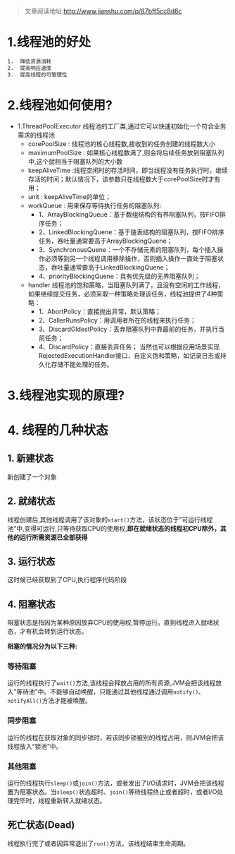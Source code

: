 > 文章阅读地址:<http://www.jianshu.com/p/87bff5cc8d8c>

# 1.线程池的好处

```tex
1.  降低资源消耗
2.  提高响应速度
3.  提高线程的可管理性
```

# 2.线程池如何使用?

- 1.ThreadPoolExecutor 线程池的工厂类,通过它可以快速初始化一个符合业务需求的线程池
  - corePoolSize : 线程池的核心线程数,接收到的任务创建的线程数大小
  - maximumPoolSize : 如果核心线程数满了,则会将后续任务放到阻塞队列中,这个就相当于阻塞队列的大小数
  - keepAliveTime :线程空闲时的存活时间，即当线程没有任务执行时，继续存活的时间；默认情况下，该参数只在线程数大于corePoolSize时才有用；
  - unit : keepAliveTime的单位；
  - workQueue : 用来保存等待执行任务的阻塞队列:
    - 1、ArrayBlockingQueue：基于数组结构的有界阻塞队列，按FIFO排序任务；
    - 2、LinkedBlockingQuene：基于链表结构的阻塞队列，按FIFO排序任务，吞吐量通常要高于ArrayBlockingQuene；
    - 3、SynchronousQuene：一个不存储元素的阻塞队列，每个插入操作必须等到另一个线程调用移除操作，否则插入操作一直处于阻塞状态，吞吐量通常要高于LinkedBlockingQuene；
    - 4、priorityBlockingQuene：具有优先级的无界阻塞队列；
  - handler 线程池的饱和策略，当阻塞队列满了，且没有空闲的工作线程，如果继续提交任务，必须采取一种策略处理该任务，线程池提供了4种策略：
    - 1、AbortPolicy：直接抛出异常，默认策略；
    - 2、CallerRunsPolicy：用调用者所在的线程来执行任务；
    - 3、DiscardOldestPolicy：丢弃阻塞队列中靠最前的任务，并执行当前任务；
    - 4、DiscardPolicy：直接丢弃任务； 当然也可以根据应用场景实现RejectedExecutionHandler接口，自定义饱和策略，如记录日志或持久化存储不能处理的任务。

# 3.线程池实现的原理?



# 4. 线程的几种状态

## 1. 新建状态

新创建了一个对象



## 2. 就绪状态

线程创建后,其他线程调用了该对象的`start()`方法，该状态位于"可运行线程池"中,变得可运行,只等待获取CPU的使用权,**即在就绪状态的线程初CPU除外，其他的运行所需资源已全部获得**

## 3. 运行状态

这时候已经获取到了CPU,执行程序代码阶段

## 4. 阻塞状态

阻塞状态是指因为某种原因放弃CPU的使用权,暂停运行。直到线程进入就绪状态，才有机会转到运行状态。

**阻塞的情况分为以下三种:**

### 等待阻塞

运行的线程执行了`wait()`方法,该线程会释放占用的所有资源,JVM会把该线程放入"等待池"中。不能够自动唤醒，只能通过其他线程通过调用`notify()`、`notifyAll()`方法才能被唤醒。

### 同步阻塞

运行的线程在获取对象的同步锁时，若该同步锁被别的线程占用，则JVM会把该线程放入“锁池”中。 

### 其他阻塞

运行的线程执行`sleep()`或`join()`方法，或者发出了I/O请求时，JVM会把该线程置为阻塞状态。当`sleep()`状态超时、`join()`等待线程终止或者超时，或者I/O处理完毕时，线程重新转入就绪状态。



## 死亡状态(Dead)

线程执行完了或者因异常退出了`run()`方法，该线程结束生命周期。